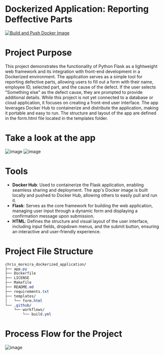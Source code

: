 # Dockerized Application: Reporting Deffective Parts
[![Build and Push Docker Image](https://github.com/nogibjj/chris_moreira_dockerized_application/actions/workflows/build.yml/badge.svg)](https://github.com/nogibjj/chris_moreira_dockerized_application/actions/workflows/build.yml)
# Project Purpose
This project demonstrates the functionality of Python Flask as a lightweight web framework and its integration with front-end development in a Dockerized environment. The application serves as a simple tool for reporting defective parts, allowing users to fill out a form with their name, employee ID, selected part, and the cause of the defect. If the user selects "Something else" as the defect cause, they are prompted to provide additional details. While this project is not yet connected to a database or cloud application, it focuses on creating a front-end user interface. The app leverages Docker Hub to containerize and distribute the application, making it portable and easy to run. The structure and layout of the app are defined in the form.html file located in the templates folder.

# Take a look at the app
![image](https://github.com/user-attachments/assets/e04f14c0-3aa3-4b45-a502-92154456b546)
![image](https://github.com/user-attachments/assets/29f8bec8-dde2-4445-9e00-3f1a69fd8e06)
# Tools
- **Docker Hub**: Used to containerize the Flask application, enabling seamless sharing and deployment. The app's Docker image is built locally and pushed to Docker Hub, allowing others to easily pull and run it.
- **Flask**: Serves as the core framework for building the web application, managing user input through a dynamic form and displaying a confirmation message upon submission.
- **HTML**: Defines the structure and visual layout of the user interface, including input fields, dropdown menus, and the submit button, ensuring an interactive and user-friendly experience.

# Project File Structure
```css
chris_moreira_dockerized_application/
├── app.py
├── Dockerfile
├── LICENSE
├── Makefile
├── README.md
├── requirements.txt
├── templates/
│   └── form.html
└── .github/
    └── workflows/
        └── build.yml
```

# Process Flow for the Project
![image](https://github.com/user-attachments/assets/3c8a1faa-15ee-484f-83da-fd43ab521e35)

